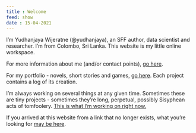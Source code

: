 ```yaml
---
title : Welcome
feed: show
date : 15-04-2021
---
```



I’m Yudhanjaya Wijeratne (@yudhanjaya), an SFF author, data scientist and researcher. I’m from Colombo, Sri Lanka. This website is my little online workspace.

For more information about me (and/or contact points), [go here](https://yudhanjaya.com/About-19b8a480e41740f9abbfb35ce7dafc3b?pvs=21).

For my portfolio - novels, short stories and games, [go here](https://yudhanjaya.com/Portfolio-a2d98a3e00cf4c9898a3e6568474088d?pvs=21). Each project contains a log of its creation.

I’m always working on several things at any given time. Sometimes these are tiny projects - sometimes they’re long, perpetual, possibly Sisyphean acts of tomfoolery. [This is what I’m working on right now.](https://yudhanjaya.com/Projects-570c4d8ac7164d768eb19a0cb95f4078?pvs=21)

If you arrived at this website from a link that no longer exists, what you’re looking for [may be here](https://yudhanjaya.com/Essays-Notes-Detritus-62468a1a5cd44908b65a4452801bd989?pvs=21).
